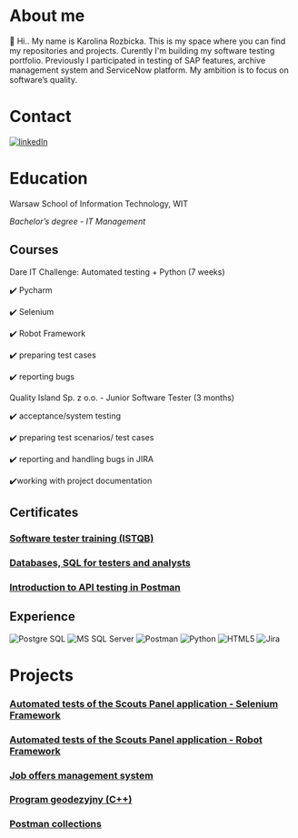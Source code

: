 
# About me

👋 Hi.. My name is Karolina Rozbicka. This is my space where you can find my repositories and projects.
Curently I'm building my software testing portfolio.
Previously I participated in testing of SAP features, archive management system and ServiceNow platform. 
My ambition is to focus on software’s quality.

# Contact

[<img alt="linkedIn" src="https://img.shields.io/badge/linkedin-%230077B5.svg?&style=for-the-badge&logo=linkedin&logoColor=white" />](https://www.linkedin.com/in/karolina-r-a3a3a7214/)
# Education

Warsaw School of Information Technology, WIT <p>
_Bachelor’s degree - IT Management_

## Courses

Dare IT Challenge: Automated testing + Python (7 weeks)  <p>
✔️ Pycharm <p>
✔️ Selenium <p>
✔️ Robot Framework <p>
✔️ preparing test cases <p>
✔️ reporting bugs <p>
Quality Island Sp. z o.o. - Junior Software Tester (3 months)

✔️ acceptance/system testing <p>
✔️ preparing test scenarios/ test cases <p>
✔️ reporting and handling bugs in JIRA <p>
✔️working with project documentation <p>

## Certificates

### [Software tester training (ISTQB)](https://verified.sertifier.com/en/verify/65129620473695/)

### [Databases, SQL for testers and analysts](https://verified.sertifier.com/en/verify/83320766361351/)

### [Introduction to API testing in Postman](https://verified.sertifier.com/en/verify/86184868190831/)

##  Experience

<img alt="Postgre SQL" src="https://img.shields.io/badge/PostgreSQL-316192?style=for-the-badge&logo=postgresql&logoColor=white"/> <img alt="MS SQL Server" src="https://img.shields.io/badge/Microsoft%20SQL%20Server-CC2927?style=for-the-badge&logo=microsoft%20sql%20server&logoColor=white"/> <img alt="Postman" src="https://img.shields.io/badge/Postman-FF6C37?style=for-the-badge&logo=Postman&logoColor=white"/> <img alt="Python" src="https://img.shields.io/badge/Python-FFD43B?style=for-the-badge&logo=python&logoColor=blue"/> <img alt="HTML5" src="https://img.shields.io/badge/HTML5-E34F26?style=for-the-badge&logo=html5&logoColor=white"/> <img alt="Jira" src="https://img.shields.io/badge/Jira-0052CC?style=for-the-badge&logo=Jira&logoColor=white"/>

# Projects

### [Automated tests of the Scouts Panel application - Selenium Framework](https://github.com/rkarolina/Challenge_portfolio_karolina)
### [Automated tests of the Scouts Panel application - Robot Framework](https://github.com/rkarolina/robotframework_scoutpanel)
### [Job offers management system](https://github.com/rkarolina/job-offers-management-system)
### [Program geodezyjny (C++)](https://github.com/rkarolina/program_geodezyjny)
### [Postman collections](https://github.com/rkarolina/postman/tree/main)
